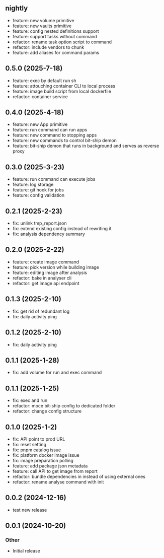 ## nightly
- feature: new volume primitive
- feature: new vaults primitive
- feature: config nested definitions support 
- feature: support tasks without command
- refactor: rename task option script to command
- refactor: include vendors to chunk
- feature: add aliases for command params

## 0.5.0 (2025-7-18)
- feature: exec by default run sh 
- feature: attouching container CLI to local process
- feature: image build script from local dockerfile
- refactor: container service 

## 0.4.0 (2025-4-18)
- feature: new App primitive 
- feature: run command can run apps
- feature: new command to stopping apps
- feature: new commands to control bit-ship demon 
- feature: bit-ship demon that runs in background and serves as reverse proxy

## 0.3.0 (2025-3-23)
- feature: run command can execute jobs
- feature: log storage
- feature: git hook for jobs
- feature: config validation

## 0.2.1 (2025-2-23)
- fix: unlink tmp_report.json 
- fix: extend existing config instead of rewriting it
- fix: analysis dependency summary

## 0.2.0 (2025-2-22)
- feature: create image command
- feature: pick version while building image
- feature: editing image after analysis
- refactor: bake in analyser cli
- refactor: get image api endpoint

## 0.1.3 (2025-2-10)
- fix: get rid of redundant log
- fix: daily activity ping

## 0.1.2 (2025-2-10)
- fix: daily activity ping

## 0.1.1 (2025-1-28)
- fix: add volume for run and exec command 

## 0.1.1 (2025-1-25)
- fix: exec and run
- refactor: moce bit-ship config to dedicated folder
- refactor: change config structure

## 0.1.0 (2025-1-2)
- fix: API point to prod URL
- fix: reset setting
- fix: pnpm catalog issue
- fix: platform docker image issue
- fix: image preparation polling
- feature: add package json metadata 
- feature: call API to get image from report
- refactor: bundle dependencies in instead of using external ones
- refactor: rename analyse command with init

## 0.0.2 (2024-12-16)
- test new release

## 0.0.1 (2024-10-20)
### Other
- Initial release
